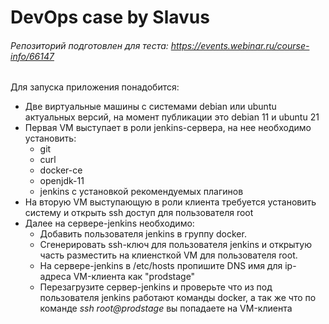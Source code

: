# DevOps case by Slavus
###### Репозиторий подготовлен для теста: https://events.webinar.ru/course-info/66147
Для запуска приложения понадобится:  
* Две виртуальные машины с системами debian или ubuntu актуальных версий, на момент публикации это debian 11 и ubuntu 21
* Первая VM выступает в роли jenkins-сервера, на нее необходимо установить:
  * git
  * curl
  * docker-ce
  * openjdk-11
  * jenkins с установкой рекомендуемых плагинов
* На вторую VM выступающую в роли клиента требуется установить систему и открыть ssh доступ для пользователя root
* Далее на сервере-jenkins необходимо:
  * Добавить пользователя jenkins в группу docker.
  * Сгенерировать ssh-ключ для пользователя jenkins и открытую часть разместить на клиенсткой VM для пользователя root.
  * На сервере-jenkins в /etc/hosts пропишите DNS имя для ip-адреса VM-клиента как "prodstage"
  * Перезагрузите сервер-jenkins и проверьте что из под пользователя jenkins работают команды docker, а так же что по команде *ssh root@prodstage*  вы попадаете на VM-клиента
  
